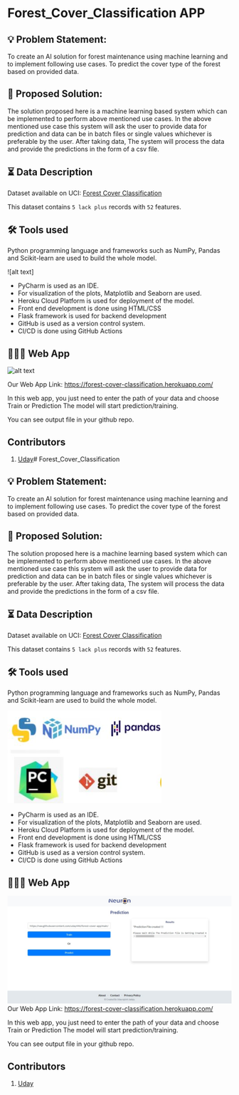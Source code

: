 # Forest_Cover_Classification APP

## 💡 Problem Statement:

To create an AI solution for forest maintenance using machine learning and to implement following use cases. 
To predict the cover type of the forest based on provided data. 

## 📝 Proposed Solution:

The solution proposed here is a machine learning based system which can be implemented to perform above mentioned use cases. In the above mentioned use case this system will ask the user to provide data for prediction and data can be in batch files or single values whichever is preferable by the user. After taking data, The system will process the data and provide the predictions in the form of a csv file. 

## ⏳ Data Description

Dataset available on UCI: [Forest Cover Classification](https://www.kaggle.com/c/forest-cover-type-prediction/data)

This dataset contains `5 lack plus` records with `52` features.

## 🛠 Tools used

Python programming language and frameworks such as NumPy, Pandas and Scikit-learn are used to build the whole model.

![alt text]
- PyCharm is used as an IDE.
- For visualization of the plots, Matplotlib and Seaborn are used.
- Heroku Cloud Platform is used for deployment of the model.
- Front end development is done using HTML/CSS
- Flask framework is used for backend development
- GitHub is used as a version control system.
- CI/CD is done using GitHub Actions

## 👨🏻‍💻 Web App

![alt text]()

Our Web App Link: https://forest-cover-classification.herokuapp.com/

In this web app, you just need to enter the path of your data and choose Train or Prediction The model will start prediction/training.

You can see output file in your github repo.

## Contributors

1. [Uday]()# Forest_Cover_Classification

## 💡 Problem Statement:

To create an AI solution for forest maintenance using machine learning and to implement following use cases. 
To predict the cover type of the forest based on provided data. 

## 📝 Proposed Solution:

The solution proposed here is a machine learning based system which can be implemented to perform above mentioned use cases. In the above mentioned use case this system will ask the user to provide data for prediction and data can be in batch files or single values whichever is preferable by the user. After taking data, The system will process the data and provide the predictions in the form of a csv file. 

## ⏳ Data Description

Dataset available on UCI: [Forest Cover Classification](https://www.kaggle.com/c/forest-cover-type-prediction/data)

This dataset contains `5 lack plus` records with `52` features.

## 🛠 Tools used

Python programming language and frameworks such as NumPy, Pandas and Scikit-learn are used to build the whole model.

![alt text](https://github.com/uday446/uday446/blob/main/github.JPG)
- PyCharm is used as an IDE.
- For visualization of the plots, Matplotlib and Seaborn are used.
- Heroku Cloud Platform is used for deployment of the model.
- Front end development is done using HTML/CSS
- Flask framework is used for backend development
- GitHub is used as a version control system.
- CI/CD is done using GitHub Actions

## 👨🏻‍💻 Web App

![alt text](https://github.com/uday446/uday446/blob/main/Web%20capture_9-11-2021_202651_forest-cover-classification.herokuapp.com.jpeg)
Our Web App Link: https://forest-cover-classification.herokuapp.com/

In this web app, you just need to enter the path of your data and choose Train or Prediction The model will start prediction/training.

You can see output file in your github repo.

## Contributors

1. [Uday]()
